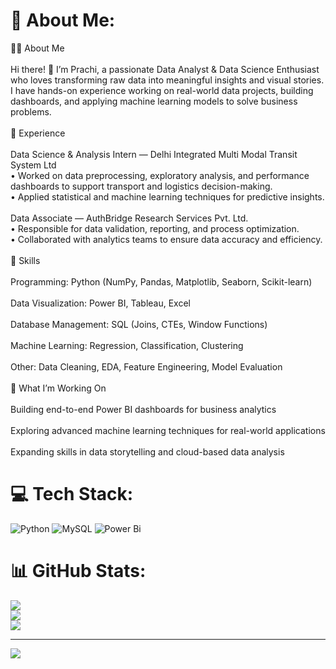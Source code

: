 # 💫 About Me:
👩‍💻 About Me<br><br>Hi there! 👋 I’m Prachi, a passionate Data Analyst & Data Science Enthusiast who loves transforming raw data into meaningful insights and visual stories.<br>I have hands-on experience working on real-world data projects, building dashboards, and applying machine learning models to solve business problems.<br><br>💼 Experience<br><br>Data Science & Analysis Intern — Delhi Integrated Multi Modal Transit System Ltd<br>• Worked on data preprocessing, exploratory analysis, and performance dashboards to support transport and logistics decision-making.<br>• Applied statistical and machine learning techniques for predictive insights.<br><br>Data Associate — AuthBridge Research Services Pvt. Ltd.<br>• Responsible for data validation, reporting, and process optimization.<br>• Collaborated with analytics teams to ensure data accuracy and efficiency.<br><br>🧠 Skills<br><br>Programming: Python (NumPy, Pandas, Matplotlib, Seaborn, Scikit-learn)<br><br>Data Visualization: Power BI, Tableau, Excel<br><br>Database Management: SQL (Joins, CTEs, Window Functions)<br><br>Machine Learning: Regression, Classification, Clustering<br><br>Other: Data Cleaning, EDA, Feature Engineering, Model Evaluation<br><br>🚀 What I’m Working On<br><br>Building end-to-end Power BI dashboards for business analytics<br><br>Exploring advanced machine learning techniques for real-world applications<br><br>Expanding skills in data storytelling and cloud-based data analysis


# 💻 Tech Stack:
![Python](https://img.shields.io/badge/python-3670A0?style=for-the-badge&logo=python&logoColor=ffdd54) ![MySQL](https://img.shields.io/badge/mysql-4479A1.svg?style=for-the-badge&logo=mysql&logoColor=white) ![Power Bi](https://img.shields.io/badge/power_bi-F2C811?style=for-the-badge&logo=powerbi&logoColor=black)
# 📊 GitHub Stats:
![](https://github-readme-stats.vercel.app/api?username=prachirawat4&theme=dark&hide_border=false&include_all_commits=false&count_private=false)<br/>
![](https://nirzak-streak-stats.vercel.app/?user=prachirawat4&theme=dark&hide_border=false)<br/>
![](https://github-readme-stats.vercel.app/api/top-langs/?username=prachirawat4&theme=dark&hide_border=false&include_all_commits=false&count_private=false&layout=compact)

---
[![](https://visitcount.itsvg.in/api?id=prachirawat4&icon=0&color=0)](https://visitcount.itsvg.in)

<!-- Proudly created with GPRM ( https://gprm.itsvg.in ) -->
